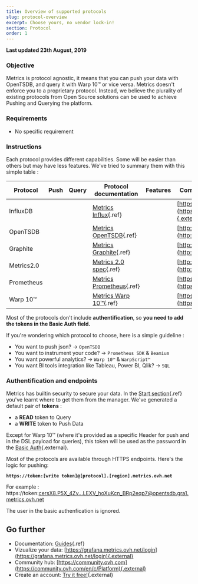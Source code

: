 ```yaml
---
title: Overview of supported protocols
slug: protocol-overview
excerpt: Choose yours, no vendor lock-in!
section: Protocol
order: 1
---
```


**Last updated 23th August, 2019**

### Objective

Metrics is protocol agnostic, it means that you can push your data with OpenTSDB, and query it with Warp 10™ or vice versa.
Metrics doesn't enforce you to a proprietary protocol. Instead, we believe the plurality of existing protocols from Open Source solutions can be used to achieve Pushing and Querying the platform.

### Requirements

- No specific requirement

### Instructions

Each protocol provides different capabilities. Some will be easier than others but may have less features. We've tried to summary them with this simple table :

|Protocol|Push|Query|Protocol documentation|Features|Corresponding Open Source project|
|---|---|---|---|---|---|
|InfluxDB|<i class="fas fa-check"></i>|<i class="fas fa-check"></i>|[Metrics Influx](../protocol_influxdb/guide.en-gb.md){.ref}|<i class="fas fa-star"></i>|[https://github.com/influxdata/influxdb](https://github.com/influxdata/influxdb){.external}|
|OpenTSDB|<i class="fas fa-check"></i>|<i class="fas fa-check"></i>|[Metrics OpenTSDB](../protocol_opentsdb/guide.en-gb.md){.ref}|<i class="fas fa-star"><i class="fas fa-star">|[http://opentsdb.net/](http://opentsdb.net/){.external}|
|Graphite|<i class="fas fa-check"></i>|<i class="fas fa-check"></i>|[Metrics Graphite](../protocol_graphite/guide.en-gb.md){.ref}|<i class="fas fa-star"><i class="fas fa-star"></i>|[http://graphiteapp.org/](http://graphiteapp.org/){.external}|
|Metrics2.0|<i class="fas fa-check"></i>|<i class="fas fa-times"></i>|[Metrics 2.0 spec](../protocol_opentsdb/guide.en-gb.md){.ref}|<i class="fas fa-star"><i class="fas fa-star">|[http://metrics20.org/](http://metrics20.org/){.external}|
|Prometheus|<i class="fas fa-check"></i>|<i class="fas fa-check"></i>|[Metrics Prometheus](../protocol_prometheus/guide.en-gb.md){.ref}|<i class="fas fa-star"></i><i class="fas fa-star"></i>|[https://prometheus.io/](https://prometheus.io/){.external}|
|Warp 10™|<i class="fas fa-check"></i>|<i class="fas fa-check"></i>|[Metrics Warp 10™](../protocol_warp10/guide.en-gb.md){.ref}|<i class="fas fa-star"></i><i class="fas fa-star"></i><i class="fas fa-star"></i>|[https://warp10.io/](https://warp10.io/){.external}|

Most of the protocols don't include **authentification**, so **you need to add the tokens in the Basic Auth field.**

If you're wondering which protocol to choose, here is a simple guideline :

- You want to push json? -> `OpenTSDB`
- You want to instrument your code? -> `Prometheus SDK` & `Beamium`
- You want powerful analytics? -> `Warp 10™` & `WarpScript™`
- You want BI tools integration like Tableau, Power BI, Qlik? -> `SQL`

### Authentification and endpoints

Metrics has builtin security to secure your data. In the [Start section](../metrics_order/guide.en-gb.md){.ref} you've learnt where to get them from the manager. We've generated a default pair of **tokens** :

- a **READ** token to Query
- a **WRITE** token to Push Data

Except for Warp 10™ (where it's provided as a specific Header for push and in the DSL payload for queries), this token will be used as the password in the [Basic Auth](https://en.wikipedia.org/wiki/Basic_access_authentication){.external}.

Most of the protocols are available through HTTPS endpoints. Here's the logic for pushing:

**`https://token:[write token]@[protocol].[region].metrics.ovh.net`**

For example :  https://token:cersX8.P5X_4Zv...LEXV_hoXuKcn_BRp2eqp7@opentsdb.gra1.metrics.ovh.net

The user in the basic authenfication is ignored.

## Go further

- Documentation: [Guides](../product.en-gb.md){.ref}
- Vizualize your data: [https://grafana.metrics.ovh.net/login](https://grafana.metrics.ovh.net/login){.external}
- Community hub: [https://community.ovh.com](https://community.ovh.com/en/c/Platform){.external}
- Create an account: [Try it free!](https://www.ovh.com/fr/order/express/#/new/express/resume?products=~%28~%28planCode~%27metrics-free-trial~configuration~%28~%28label~%27region~values~%28~%27gra1%29%29%29~option~%28~%29~quantity~1~productId~%27metrics%29%29&paymentMeanRequired=0){.external}
